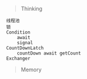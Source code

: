 > Thinking

```
线程池
锁
Condition
	await
    signal
CountDownLatch
	countDown await getCount
Exchanger
```

> Memory

```

```


